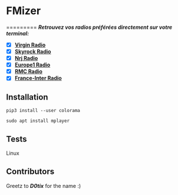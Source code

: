 # FMizer
=========
__*Retrouvez vos radios préférées directement sur votre terminal:*__

- [x] **[Virgin Radio](http://virginradio.fr/)**
- [x] **[Skyrock Radio](https://skyrock.fm)**
- [x] **[Nrj Radio](https://nrj.fr/webradios/nrj)**
- [x] **[Europe1 Radio](https://europe1.fr/)**
- [x] **[RMC Radio](https://rmc.bfmtv.com/)**
- [x] **[France-Inter Radio](https://www.franceinter.fr/direct)**

## Installation

`pip3 install --user colorama`

`sudo apt install mplayer`

## Tests
Linux

## Contributors
Greetz to __*D0tix*__ for the name :) 
